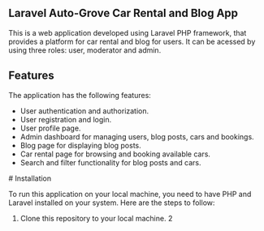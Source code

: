 ## Laravel Auto-Grove Car Rental and Blog App

This is a web application developed using Laravel PHP framework, that provides a platform for car rental and blog for users. It can be acessed by using three roles: user, moderator and admin.

## Features

The application has the following features:
<ul>
<li>User authentication and authorization.</li>
<li>User registration and login.</li>
<li>User profile page.</li>
<li>Admin dashboard for managing users, blog posts, cars and bookings.</li>
<li>Blog page for displaying blog posts.</li>
<li>Car rental page for browsing and booking available cars.</li>
<li>Search and filter functionality for blog posts and cars.</li>
</ul>
# Installation

To run this application on your local machine, you need to have PHP and Laravel installed on your system. Here are the steps to follow:
1. Clone this repository to your local machine.
2
